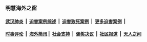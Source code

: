 
### 明慧海外之窗

####  [武汉肺炎](indexes/365.md?t=07032000) &nbsp;|&nbsp;  [迫害案例综述](indexes/328.md?t=07032000) &nbsp;|&nbsp; [迫害致死案例](indexes/277.md?t=07032000)  &nbsp;|&nbsp; [更多迫害案例](indexes/81.md?t=07032000)  &nbsp;|&nbsp; 
####  [时事评论](indexes/19.md?t=07032000) &nbsp;|&nbsp; [海外简讯](indexes/245.md?t=07032000)&nbsp;|&nbsp;  [社会支持](indexes/140.md?t=07032000) &nbsp;|&nbsp; [褒奖决议](indexes/282.md?t=07032000) &nbsp;|&nbsp; [社区报道](indexes/91.md?t=07032000)  &nbsp;|&nbsp; [天人之间](indexes/78.md?t=07032000) 

